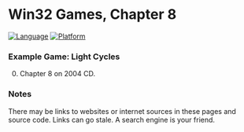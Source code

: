 # Win32 Games, Chapter 8
[![Language](https://img.shields.io/badge/Language%20-C++-blue.svg)](https://github.com/GeorgePimpleton/Win32-games/)
[![Platform](https://img.shields.io/badge/Platform%20-Win32-blue.svg)](https://github.com/GeorgePimpleton/Win32-games/)
### Example Game: Light Cycles

0. Chapter 8 on 2004 CD.

### Notes
There may be links to websites or internet sources in these pages and source code. Links can go stale. A search engine is your friend.
